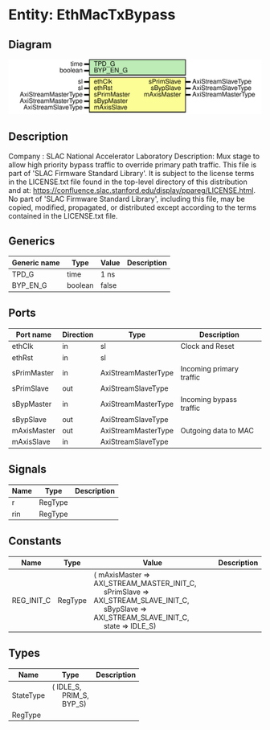 # Entity: EthMacTxBypass

## Diagram

![Diagram](EthMacTxBypass.svg "Diagram")
## Description

Company    : SLAC National Accelerator Laboratory
Description:
Mux stage to allow high priority bypass traffic to override primary path
traffic.
This file is part of 'SLAC Firmware Standard Library'.
It is subject to the license terms in the LICENSE.txt file found in the
top-level directory of this distribution and at:
   https://confluence.slac.stanford.edu/display/ppareg/LICENSE.html.
No part of 'SLAC Firmware Standard Library', including this file,
may be copied, modified, propagated, or distributed except according to
the terms contained in the LICENSE.txt file.
## Generics

| Generic name | Type    | Value | Description |
| ------------ | ------- | ----- | ----------- |
| TPD_G        | time    | 1 ns  |             |
| BYP_EN_G     | boolean | false |             |
## Ports

| Port name   | Direction | Type                | Description              |
| ----------- | --------- | ------------------- | ------------------------ |
| ethClk      | in        | sl                  | Clock and Reset          |
| ethRst      | in        | sl                  |                          |
| sPrimMaster | in        | AxiStreamMasterType | Incoming primary traffic |
| sPrimSlave  | out       | AxiStreamSlaveType  |                          |
| sBypMaster  | in        | AxiStreamMasterType | Incoming bypass traffic  |
| sBypSlave   | out       | AxiStreamSlaveType  |                          |
| mAxisMaster | out       | AxiStreamMasterType | Outgoing data to MAC     |
| mAxisSlave  | in        | AxiStreamSlaveType  |                          |
## Signals

| Name | Type    | Description |
| ---- | ------- | ----------- |
| r    | RegType |             |
| rin  | RegType |             |
## Constants

| Name       | Type    | Value                                                                                                                                                                                                                                                                                  | Description |
| ---------- | ------- | -------------------------------------------------------------------------------------------------------------------------------------------------------------------------------------------------------------------------------------------------------------------------------------- | ----------- |
| REG_INIT_C | RegType |  (       mAxisMaster => AXI_STREAM_MASTER_INIT_C,<br><span style="padding-left:20px">       sPrimSlave  => AXI_STREAM_SLAVE_INIT_C,<br><span style="padding-left:20px">       sBypSlave   => AXI_STREAM_SLAVE_INIT_C,<br><span style="padding-left:20px">       state       => IDLE_S) |             |
## Types

| Name      | Type                                                                                              | Description |
| --------- | ------------------------------------------------------------------------------------------------- | ----------- |
| StateType | ( IDLE_S,<br><span style="padding-left:20px"> PRIM_S,<br><span style="padding-left:20px"> BYP_S)  |             |
| RegType   |                                                                                                   |             |
